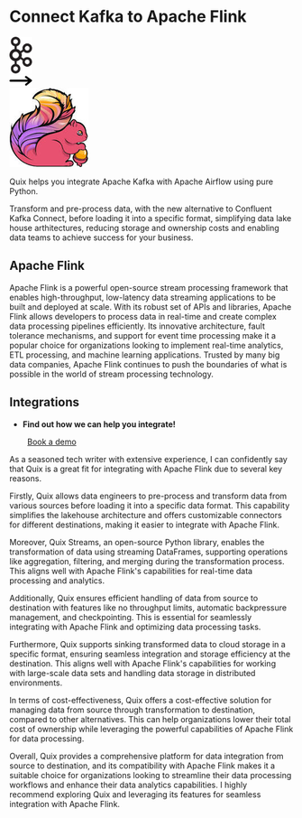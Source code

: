 # Connect Kafka to Apache Flink

<div class="connect-images cards blog-grid-card" markdown>
<div>
<img src="../images/kafka_logo.png" width="40px" />
</div>
<div>
<img src="../images/arrow.svg" width="40px" />
</div>
<div>
<img src="./images/apache-flink_1.jpg" />
</div>
</div>

Quix helps you integrate Apache Kafka with Apache Airflow using pure Python.

Transform and pre-process data, with the new alternative to Confluent Kafka Connect, before loading it into a specific format, simplifying data lake house arthitectures, reducing storage and ownership costs and enabling data teams to achieve success for your business.

## Apache Flink

Apache Flink is a powerful open-source stream processing framework that enables high-throughput, low-latency data streaming applications to be built and deployed at scale. With its robust set of APIs and libraries, Apache Flink allows developers to process data in real-time and create complex data processing pipelines efficiently. Its innovative architecture, fault tolerance mechanisms, and support for event time processing make it a popular choice for organizations looking to implement real-time analytics, ETL processing, and machine learning applications. Trusted by many big data companies, Apache Flink continues to push the boundaries of what is possible in the world of stream processing technology.

## Integrations

<div class="grid cards" markdown>

- __Find out how we can help you integrate!__

    <a class="md-button md-button--primary" href="https://share.hsforms.com/1iW0TmZzKQMChk0lxd_tGiw4yjw2?__hstc=175542013.2303933fbd746c0ac86d9ccbe9bc9100.1728383268831.1729603416735.1729620918855.31&__hssc=175542013.1.1729620918855&__hsfp=2132701734" target="_blank" style="margin:.5rem;">Book a demo</a>

</div>


As a seasoned tech writer with extensive experience, I can confidently say that Quix is a great fit for integrating with Apache Flink due to several key reasons.

Firstly, Quix allows data engineers to pre-process and transform data from various sources before loading it into a specific data format. This capability simplifies the lakehouse architecture and offers customizable connectors for different destinations, making it easier to integrate with Apache Flink.

Moreover, Quix Streams, an open-source Python library, enables the transformation of data using streaming DataFrames, supporting operations like aggregation, filtering, and merging during the transformation process. This aligns well with Apache Flink's capabilities for real-time data processing and analytics.

Additionally, Quix ensures efficient handling of data from source to destination with features like no throughput limits, automatic backpressure management, and checkpointing. This is essential for seamlessly integrating with Apache Flink and optimizing data processing tasks.

Furthermore, Quix supports sinking transformed data to cloud storage in a specific format, ensuring seamless integration and storage efficiency at the destination. This aligns well with Apache Flink's capabilities for working with large-scale data sets and handling data storage in distributed environments.

In terms of cost-effectiveness, Quix offers a cost-effective solution for managing data from source through transformation to destination, compared to other alternatives. This can help organizations lower their total cost of ownership while leveraging the powerful capabilities of Apache Flink for data processing.

Overall, Quix provides a comprehensive platform for data integration from source to destination, and its compatibility with Apache Flink makes it a suitable choice for organizations looking to streamline their data processing workflows and enhance their data analytics capabilities. I highly recommend exploring Quix and leveraging its features for seamless integration with Apache Flink.

